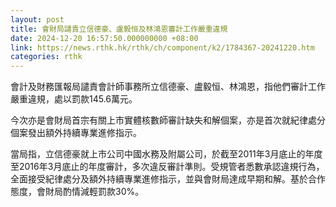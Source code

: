 ```yaml
---
layout: post
title: 會財局譴責立信德豪、盧毅恒及林鴻恩審計工作嚴重違規
date: 2024-12-20 16:57:50.000000000 +08:00
link: https://news.rthk.hk/rthk/ch/component/k2/1784367-20241220.htm
categories: rthk
---
```


會計及財務匯報局譴責會計師事務所立信德豪、盧毅恒、林鴻恩，指他們審計工作嚴重違規，處以罰款145.6萬元。

今次亦是會財局首宗有關上市實體核數師審計缺失和解個案，亦是首次就紀律處分個案發出額外持續專業進修指示。

當局指，立信德豪就上市公司中國水務及附屬公司，於截至2011年3月底止的年度至2016年3月底止的年度審計，多次違反審計準則。受規管者悉數承認違規行為，全面接受紀律處分及額外持續專業進修指示，並與會財局達成早期和解。基於合作態度，會財局酌情減輕罰款30%。
